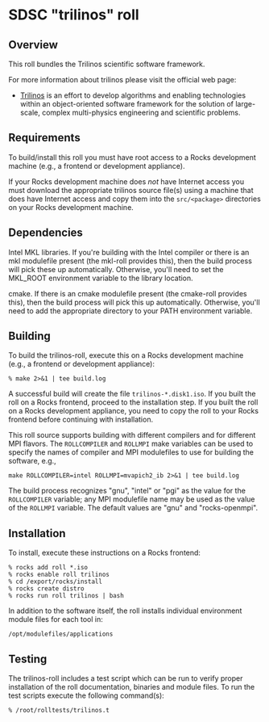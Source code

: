 # SDSC "trilinos" roll

## Overview

This roll bundles the Trilinos scientific software framework.

For more information about trilinos please visit the official web page:

- <a href="http://trilinos.sandia.gov/citing.html" target="_blank">Trilinos</a> is an effort to develop algorithms and enabling technologies within an object-oriented software framework for the solution of large-scale, complex multi-physics engineering and scientific problems.


## Requirements

To build/install this roll you must have root access to a Rocks development
machine (e.g., a frontend or development appliance).

If your Rocks development machine does *not* have Internet access you must
download the appropriate trilinos source file(s) using a machine that does
have Internet access and copy them into the `src/<package>` directories on your
Rocks development machine.


## Dependencies

Intel MKL libraries.  If you're building with the Intel compiler or there is
an mkl modulefile present (the mkl-roll provides this), then the build process
will pick these up automatically.  Otherwise, you'll need to set the MKL_ROOT
environment variable to the library location.

cmake.  If there is an cmake modulefile present (the cmake-roll provides
this), then the build process will pick this up automatically.  Otherwise,
you'll need to add the appropriate directory to your PATH environment variable.

## Building

To build the trilinos-roll, execute this on a Rocks development
machine (e.g., a frontend or development appliance):

```shell
% make 2>&1 | tee build.log
```

A successful build will create the file `trilinos-*.disk1.iso`.  If you built the
roll on a Rocks frontend, proceed to the installation step. If you built the
roll on a Rocks development appliance, you need to copy the roll to your Rocks
frontend before continuing with installation.

This roll source supports building with different compilers and for different
MPI flavors.  The `ROLLCOMPILER` and `ROLLMPI` make variables can be used to
specify the names of compiler and MPI modulefiles to use for building the
software, e.g.,

```shell
make ROLLCOMPILER=intel ROLLMPI=mvapich2_ib 2>&1 | tee build.log
```

The build process recognizes "gnu", "intel" or "pgi" as the value for the
`ROLLCOMPILER` variable; any MPI modulefile name may be used as the value of
the `ROLLMPI` variable.  The default values are "gnu" and "rocks-openmpi".


## Installation

To install, execute these instructions on a Rocks frontend:

```shell
% rocks add roll *.iso
% rocks enable roll trilinos
% cd /export/rocks/install
% rocks create distro
% rocks run roll trilinos | bash
```

In addition to the software itself, the roll installs individual environment
module files for each tool in:

```shell
/opt/modulefiles/applications
```


## Testing

The trilinos-roll includes a test script which can be run to verify proper
installation of the roll documentation, binaries and module files. To
run the test scripts execute the following command(s):

```shell
% /root/rolltests/trilinos.t 
```
